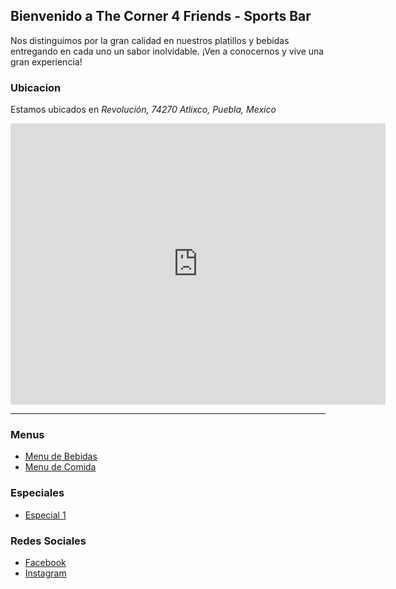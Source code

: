 ## Bienvenido a The Corner 4 Friends - Sports Bar

Nos distinguimos por la gran calidad en nuestros platillos y bebidas entregando en cada uno un sabor inolvidable. ¡Ven a conocernos y vive una gran experiencia!

### Ubicacion

Estamos ubicados en _Revolución, 74270 Atlixco, Puebla, Mexico_

<iframe src="https://www.google.com/maps/embed?pb=!1m18!1m12!1m3!1d3774.7754474095254!2d-98.43282358513704!3d18.897040487190797!2m3!1f0!2f0!3f0!3m2!1i1024!2i768!4f13.1!3m3!1m2!1s0x85cfb31e3070a477%3A0xc9db744f584083bb!2sThe%20Corner%204%20Friends!5e0!3m2!1sen!2sus!4v1596896722756!5m2!1sen!2sus" width="600" height="450" frameborder="0" style="border:0;" allowfullscreen="" aria-hidden="false" tabindex="0"></iframe>

---

### Menus

- [Menu de Bebidas](https://thecorner4friends.com/CORNER%20MENU%20BEBIDAS%202.pdf)
- [Menu de Comida](https://thecorner4friends.com//CORNER%20MENU%20COMIDA%201.pdf)

### Especiales

- [Especial 1](https://thecorner4friends.com/Men%C3%BA%20nuevo%20provisional%20%5BAutoguardado%5D%20Agosto.pdf)

### Redes Sociales

- [Facebook](https://www.facebook.com/thecorner4friends/)
- [Instagram](https://www.instagram.com/thecornerforfriends/)
